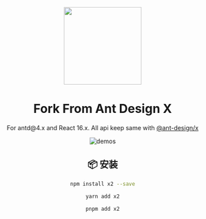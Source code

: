 <div align="center"><a name="readme-top"></a>

<img height="180" src="https://mdn.alipayobjects.com/huamei_iwk9zp/afts/img/A*eco6RrQhxbMAAAAAAAAAAAAADgCCAQ/original">

<h1>Fork From Ant Design X</h1>
<p>For antd@4.x and React 16.x. All api keep same with <a href="https://github.com/ant-design/x">@ant-design/x</a></p>


![demos](https://x2-4it1-n7n777b4d-mt51s-projects.vercel.app/?path=/story/example-base--base)


## 📦 安装

```bash
npm install x2 --save
```

```bash
yarn add x2
```

```bash
pnpm add x2
```
